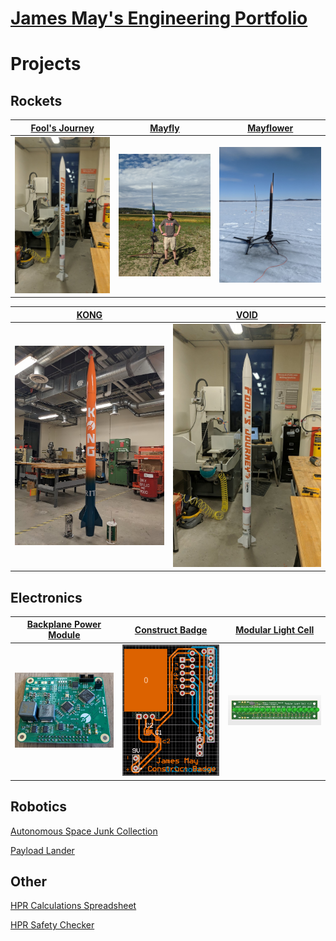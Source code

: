 # [James May's Engineering Portfolio](http://vlarko.com)
# Projects
## Rockets
| [Fool's Journey](http://vlarko.com/Rockets/Fool's%20Journey) | [Mayfly](http://vlarko.com/Rockets/Mayfly) | [Mayflower](http://vlarko.com/Rockets/Mayflower) |
| - | - | - |
| <img src="Photos/FoolsJourney_1.jpg" width="300"> | <img src="Photos/L1_2.jpg" width="300"> | <img src="Photos/L2_1.jpg" width="300"> | 

| [KONG](http://vlarko.com/Rockets/KONG) | [VOID](http://vlarko.com/Rockets/VOID) |
| - | - |
| <img src="Photos/KONG_1.jpg" width="300"> | <img src="Photos/FoolsJourney_1.jpg" width="300"> |

## Electronics
| [Backplane Power Module](http://vlarko.com/Electronics/Backplane%20Power%20Module) | [Construct Badge](http://vlarko.com/Electronics/Construct%20Badge) | [Modular Light Cell](http://vlarko.com/Electronics/Modular%20Light%20Cell) |
| - | - | - |
| <img src="Photos/power mod real2.jpg" width="300"> | <img src="Photos/ConstructBadge_3.PNG" width="300"> | <img src="Photos/mlc altium 3d.png" width="300"> |

## Robotics
[Autonomous Space Junk Collection](http://vlarko.com/Robotics/Autonomous%20Space%20Junk%20Collection)

[Payload Lander](http://vlarko.com/Robotics/Payload%20Lander)

## Other
[HPR Calculations Spreadsheet](http://vlarko.com/Other/HPR%20Calculations%20Spreadsheet)

[HPR Safety Checker](http://vlarko.com/Other/HPR%20Safety%20Checker)
